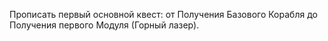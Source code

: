 Прописать первый основной квест: от Получения Базового Корабля до Получения первого Модуля (Горный лазер).

